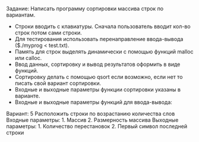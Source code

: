 Задание:
Написать программу сортировки массива строк по вариантам.
- Строки вводить с клавиатуры. Сначала пользователь вводит кол-во строк
	потом сами строки.
- Для тестирования использовать перенаправление ввода-вывода
	($./myprog < test.txt).
- Память для строк выделять динамически с помощью функций malloc или
	calloc.
- Ввод данных, сортировку и вывод результатов оформить в виде функций.
- Сортировку делать с помощью qsort если возможно, если нет то писать
	свой вариант сортировки.
- Входные и выходные параметры функции сортировки указаны в
	варианте.
- Входные и выходные параметры функций для ввода-вывода:

Вариант: 5
Расположить строки по возрастанию количества слов
Входные параметры:
	1. Массив
	2. Размерность массива
Выходные параметры:
	1. Количество перестановок
	2. Первый символ последней строки
